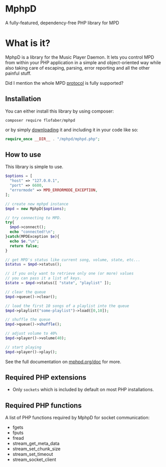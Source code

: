 # MphpD
A fully-featured, dependency-free PHP library for MPD

# What is it?
MphpD is a library for the Music Player Daemon. It lets you control MPD from within your PHP application in a simple and object-oriented way while also taking care of escaping, parsing, error reporting and all the other painful stuff.

Did I mention the whole MPD [protocol](https://mpd.readthedocs.io/en/latest/protocol.html) is fully supported?

## Installation
You can either install this library by using composer:
```
composer require flofaber/mphpd
```
or by simply [downloading](https://github.com/FloFaber/mphpd/releases) it and including it in your code like so:
```PHP
require_once __DIR__ . "/mphpd/mphpd.php";
```

## How to use

This library is simple to use.

```PHP
$options = [
  "host" => "127.0.0.1",
  "port" => 6600,
  "errormode" => MPD_ERRORMODE_EXCEPTION,
];

// create new mphpd instance
$mpd = new MphpD($options);

// try connecting to MPD.
try{
  $mpd->connect();
  echo "connected!\n";
}catch(MPDException $e){
  echo $e."\n";
  return false;
}

// get MPD's status like current song, volume, state, etc...
$status = $mpd->status();

// if you only want to retrieve only one (or more) values
// you can pass it a list of keys.
$state = $mpd->status([ "state", "playlist" ]);

// clear the queue
$mpd->queue()->clear();

// load the first 10 songs of a playlist into the queue
$mpd->playlist("some-playlist")->load([0,10]);

// shuffle the queue
$mpd->queue()->shuffle();

// adjust volume to 40%
$mpd->player()->volume(40);

// start playing
$mpd->player()->play();
```

See the full documentation on [mphpd.org/doc](https://mphpd.org/doc) for more.


## Required PHP extensions
* Only `sockets` which is included by default on most PHP installations.

## Required PHP functions

A list of PHP functions required by MphpD for socket communication:
 
* fgets
* fputs
* fread
* stream_get_meta_data
* stream_set_chunk_size
* stream_set_timeout
* stream_socket_client
